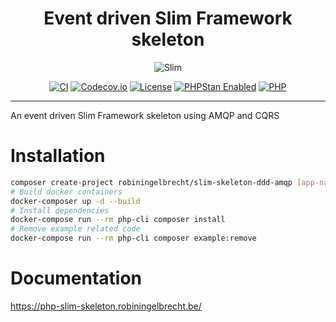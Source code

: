 <h1 align="center">Event driven Slim Framework skeleton</h1>

<p align="center">
	<img src="https://github.com/robiningelbrecht/slim-skeleton-ddd-amqp/raw/master/readme/slim-new.webp" alt="Slim">
</p>

<p align="center">
<a href="https://github.com/robiningelbrecht/slim-skeleton-ddd-amqp/actions/workflows/ci.yml"><img src="https://github.com/robiningelbrecht/slim-skeleton-ddd-amqp/actions/workflows/ci.yml/badge.svg" alt="CI"></a>
<a href="https://codecov.io/gh/robiningelbrecht/php-slim-skeleton" ><img src="https://codecov.io/gh/robiningelbrecht/php-slim-skeleton/branch/master/graph/badge.svg?token=hgnlFWvWvw" alt="Codecov.io"/></a>
<a href="https://github.com/robiningelbrecht/slim-skeleton-ddd-amqp/blob/master/LICENSE"><img src="https://img.shields.io/github/license/robiningelbrecht/slim-skeleton-ddd-amqp?color=428f7e&logo=open%20source%20initiative&logoColor=white" alt="License"></a>
<a href="https://phpstan.org/"><img src="https://img.shields.io/badge/PHPStan-level%208-succes.svg?logo=php&logoColor=white&color=31C652" alt="PHPStan Enabled"></a>
<a href="https://php.net/"><img src="https://img.shields.io/packagist/php-v/robiningelbrecht/slim-skeleton-ddd-amqp/dev-master?color=%23777bb3&logo=php&logoColor=white" alt="PHP"></a>
</p>

---

An event driven Slim Framework skeleton using AMQP and CQRS

# Installation

```bash
composer create-project robiningelbrecht/slim-skeleton-ddd-amqp [app-name] --no-install --ignore-platform-reqs --stability=dev
# Build docker containers
docker-composer up -d --build
# Install dependencies
docker-compose run --rm php-cli composer install
# Remove example related code
docker-compose run --rm php-cli composer example:remove
```

# Documentation

<a href="https://php-slim-skeleton.robiningelbrecht.be/">https://php-slim-skeleton.robiningelbrecht.be/</a>
